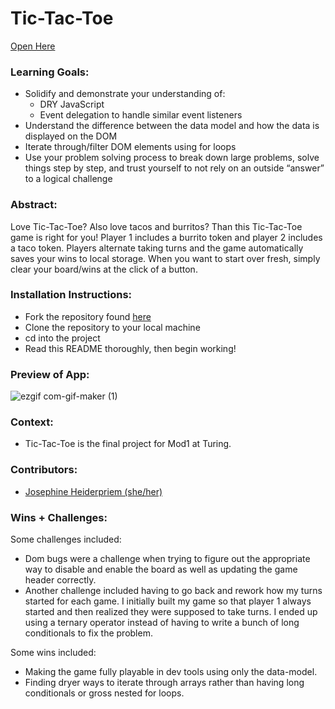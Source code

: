 # Tic-Tac-Toe

[Open Here](https://jheidepriem.github.io/Tic-Tac-Toe/)

### Learning Goals:
- Solidify and demonstrate your understanding of: 
  - DRY JavaScript
  - Event delegation to handle similar event listeners
- Understand the difference between the data model and how the data is displayed on the DOM
- Iterate through/filter DOM elements using for loops
- Use your problem solving process to break down large problems, solve things step by step, and trust yourself to not rely on an outside “answer” to a logical challenge

### Abstract:
Love Tic-Tac-Toe? Also love tacos and burritos? Than this Tic-Tac-Toe game is right for you! Player 1 includes a burrito token and player 2 includes a taco token. Players alternate taking turns and the game automatically saves your wins to local storage. When you want to start over fresh, simply clear your board/wins at the click of a button. 

### Installation Instructions:
- Fork the repository found [here](https://github.com/jheidepriem/Tic-Tac-Toe)
- Clone the repository to your local machine
- cd into the project
- Read this README thoroughly, then begin working!

### Preview of App:

![ezgif com-gif-maker (1)](https://user-images.githubusercontent.com/108428451/201815724-d205d6a0-81a3-4e35-ad55-00f6d5cd3f85.gif)


### Context:
- Tic-Tac-Toe is the final project for Mod1 at Turing.

### Contributors:
- [Josephine Heiderpriem (she/her)](https://www.linkedin.com/in/josephine-heidepriem-she-her-1a2b7324b/) 

### Wins + Challenges:
Some challenges included: 
- Dom bugs were a challenge when trying to figure out the appropriate way to disable and enable the board as well as updating the game header correctly.
- Another challenge included having to go back and rework how my turns started for each game. I initially built my game so that player 1 always started and then realized they were supposed to take turns. I ended up using a ternary operator instead of having to write a bunch of long conditionals to fix the problem.  

Some wins included:
- Making the game fully playable in dev tools using only the data-model. 
- Finding dryer ways to iterate through arrays rather than having long conditionals or gross nested for loops.
